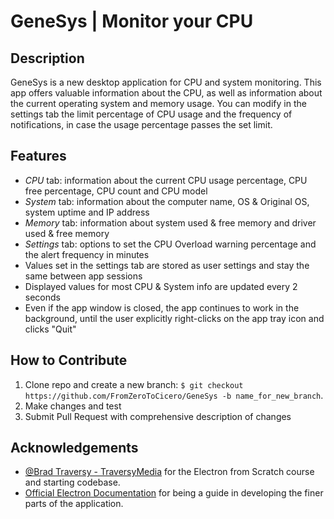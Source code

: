 # GeneSys | Monitor your CPU

## **Description**

GeneSys is a new desktop application for CPU and system monitoring. This app offers valuable information about the CPU, as well as information about the current operating system and memory usage. You can modify in the settings tab the limit percentage of CPU usage and the frequency of notifications, in case the usage percentage passes the set limit.

## **Features**

- *CPU* tab: information about the current CPU usage percentage, CPU free percentage, CPU count and CPU model
- *System* tab: information about the computer name, OS & Original OS, system uptime and IP address
- *Memory* tab: information about system used & free memory and driver used & free memory
- *Settings* tab: options to set the CPU Overload warning percentage and the alert frequency in minutes
- Values set in the settings tab are stored as user settings and stay the same between app sessions
- Displayed values for most CPU & System info are updated every 2 seconds
- Even if the app window is closed, the app continues to work in the background, until the user explicitly right-clicks on the app tray icon and clicks "Quit"

## **How to Contribute**

1. Clone repo and create a new branch: `$ git checkout https://github.com/FromZeroToCicero/GeneSys -b name_for_new_branch`.
2. Make changes and test
3. Submit Pull Request with comprehensive description of changes

## **Acknowledgements**

- [@Brad Traversy - TraversyMedia](https://www.traversymedia.com/) for the Electron from Scratch course and starting codebase.
- [Official Electron Documentation](https://www.electronjs.org/docs) for being a guide in developing the finer parts of the application.
